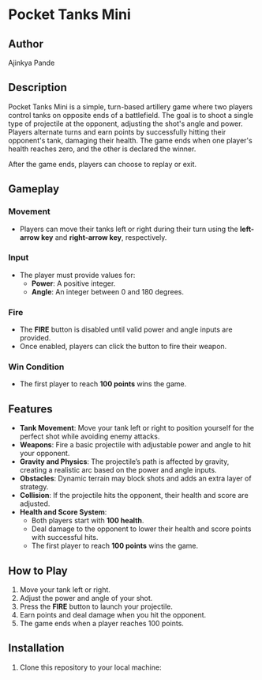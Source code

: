 # Pocket Tanks Mini

## Author
Ajinkya Pande

## Description
Pocket Tanks Mini is a simple, turn-based artillery game where two players control tanks on opposite ends of a battlefield. The goal is to shoot a single type of projectile at the opponent, adjusting the shot's angle and power. Players alternate turns and earn points by successfully hitting their opponent's tank, damaging their health. The game ends when one player's health reaches zero, and the other is declared the winner.

After the game ends, players can choose to replay or exit.

## Gameplay
### Movement
- Players can move their tanks left or right during their turn using the **left-arrow key** and **right-arrow key**, respectively.

### Input
- The player must provide values for:
  - **Power**: A positive integer.
  - **Angle**: An integer between 0 and 180 degrees.
  
### Fire
- The **FIRE** button is disabled until valid power and angle inputs are provided.
- Once enabled, players can click the button to fire their weapon.

### Win Condition
- The first player to reach **100 points** wins the game.

## Features
- **Tank Movement**: Move your tank left or right to position yourself for the perfect shot while avoiding enemy attacks.
- **Weapons**: Fire a basic projectile with adjustable power and angle to hit your opponent.
- **Gravity and Physics**: The projectile’s path is affected by gravity, creating a realistic arc based on the power and angle inputs.
- **Obstacles**: Dynamic terrain may block shots and adds an extra layer of strategy.
- **Collision**: If the projectile hits the opponent, their health and score are adjusted.
- **Health and Score System**:
  - Both players start with **100 health**.
  - Deal damage to the opponent to lower their health and score points with successful hits.
  - The first player to reach **100 points** wins the game. 

## How to Play
1. Move your tank left or right.
2. Adjust the power and angle of your shot.
3. Press the **FIRE** button to launch your projectile.
4. Earn points and deal damage when you hit the opponent.
5. The game ends when a player reaches 100 points.

## Installation
1. Clone this repository to your local machine:
